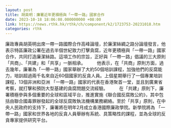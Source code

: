 ```yaml
---
layout: post
title: 胡英明：廉署近年更積極與「一帶一路」國家合作
date: 2023-10-18 18:06:08.000000000 +08:00
link: https://news.rthk.hk/rthk/ch/component/k2/1723753-20231018.htm
categories: rthk
---
```


廉政專員胡英明出席一帶一路國際合作高峰論壇，於廉潔絲綢之路分論壇發言，他表示特區廉政公署在過去半個世紀致力打擊貪腐，近年更積極與「一帶一路」國家合作，共同打造廉潔絲路。這項工作的宗旨，正好與「一帶一路」倡議的三大原則「共商」、「共建」和「共享」一脈相承。
　　 
他表示，在「共商」原則方面，過去幾年，廉署為「一帶一路」國家舉辦了大約50個培訓課程，加強他們的反腐能力，培訓超過兩千名來自近60個國家的反貪人員。上個星期舉行了一個專業培訓課程，13個非洲和亞洲 「一帶一路」國家的代表在香港聚首一堂，並且到廣東省考察，就打擊和預防大型基建的貪腐問題交流經驗。
　　 
在「共建」原則下，廉署積極參與多個重要的全球和區域平台，推進實施《聯合國反腐敗公約》，其中包括由聯合國毒罪辦發起的全球反腐敗執法機構業務網絡。至於「共享」原則，在中央人民政府的支持下，廉署將在明年2月成立香港國際廉政學院。新學院將為 「一帶一路」國家和世界各地的反貪人員舉辦有系統、具策略性的課程，並為全球的反貪專家提供研究平台。
